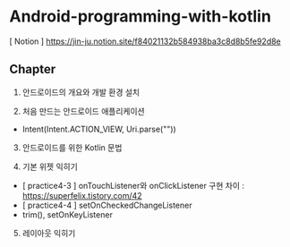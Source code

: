# Android-programming-with-kotlin
[ Notion ] https://jin-ju.notion.site/f84021132b584938ba3c8d8b5fe92d8e

## Chapter
1. 안드로이드의 개요와 개발 환경 설치

2. 처음 만드는 안드로이드 애플리케이션
- Intent(Intent.ACTION_VIEW, Uri.parse(""))

3. 안드로이드를 위한 Kotlin 문법

4. 기본 위젯 익히기
- [ practice4-3 ] onTouchListener와 onClickListener 구현 차이 : https://superfelix.tistory.com/42
- [ practice4-4 ] setOnCheckedChangeListener
- trim(), setOnKeyListener

5. 레이아웃 익히기
